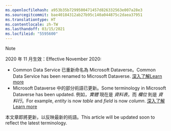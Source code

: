 ```yaml
---
ms.openlocfilehash: a953b35b7299500471457d826332563e007a28e3
ms.sourcegitcommit: bae40184312ab27b95c140a044875c2daea37951
ms.translationtype: HT
ms.contentlocale: zh-TW
ms.lasthandoff: 03/15/2021
ms.locfileid: "5595600"
---
```

> [!NOTE]
> <span data-ttu-id="7a065-101">2020 年 11 月生效：</span><span class="sxs-lookup"><span data-stu-id="7a065-101">Effective November 2020:</span></span>
> - <span data-ttu-id="7a065-102">Common Data Service 已重新命名為 Microsoft Dataverse。</span><span class="sxs-lookup"><span data-stu-id="7a065-102">Common Data Service has been renamed to Microsoft Dataverse.</span></span> [<span data-ttu-id="7a065-103">深入了解</span><span class="sxs-lookup"><span data-stu-id="7a065-103">Learn more</span></span>](https://aka.ms/PAuAppBlog)
> - <span data-ttu-id="7a065-104">Microsoft Dataverse 中的部分術語已更新。</span><span class="sxs-lookup"><span data-stu-id="7a065-104">Some terminology in Microsoft Dataverse has been updated.</span></span> <span data-ttu-id="7a065-105">例如，*實體* 現在是 *資料表*，而 *欄位* 則是 *資料行*。</span><span class="sxs-lookup"><span data-stu-id="7a065-105">For example, *entity* is now *table* and *field* is now *column*.</span></span> [<span data-ttu-id="7a065-106">深入了解</span><span class="sxs-lookup"><span data-stu-id="7a065-106">Learn more</span></span>](/powerapps/maker/data-platform/data-platform-intro)
>
> <span data-ttu-id="7a065-107">本文章即將更新，以反映最新的術語。</span><span class="sxs-lookup"><span data-stu-id="7a065-107">This article will be updated soon to reflect the latest terminology.</span></span>